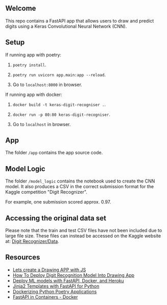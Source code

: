 ## Welcome

This repo contains a FastAPI app that allows users to draw and predict digits using a Keras Convolutional Neural Network (CNN).

## Setup

If running app with poetry:

1) `poetry install`.

2) `poetry run uvicorn app.main:app --reload`.

3) Go to `localhost:8000` in browser.

If running app with docker:

1) `docker build -t keras-digit-recogniser .`.

2) `docker run -p 80:80 keras-digit-recogniser`.

3) Go to `localhost` in browser.

## App

The folder `/app` contains the app source code.

## Model Logic

The folder `/model_logic` contains the notebook used to create the CNN model. It also produces a CSV in the correct submission format for the Kaggle competition "Digit Recognizer".

For example, one submission scored approx. 0.97.

## Accessing the original data set

Please note that the train and test CSV files have not been included due to large file size. These files can instead be accessed on the Kaggle website at: [Digit Recognizer/Data](https://www.kaggle.com/competitions/digit-recognizer/data).

## Resources

- [Lets create a Drawing APP with JS](https://dev.to/0shuvo0/lets-create-a-drawing-app-with-js-4ej3)
- [How To Deploy Digit Recognition Model Into Drawing App](https://medium.com/analytics-vidhya/how-to-deploy-digit-recognition-model-into-drawing-app-6e59f82a199c)
- [Deploy ML models with FastAPI, Docker, and Heroku](https://www.youtube.com/watch?v=h5wLuVDr0oc&list=WL&index=3)
- [Jinja2 Templates with FastAPI for Python](https://www.youtube.com/watch?v=IxXtDOI9RUo)
- [Dockerizing Python Poetry Applications](https://medium.com/@harpalsahota/dockerizing-python-poetry-applications-1aa3acb76287)
- [FastAPI in Containers - Docker](https://fastapi.tiangolo.com/deployment/docker/)